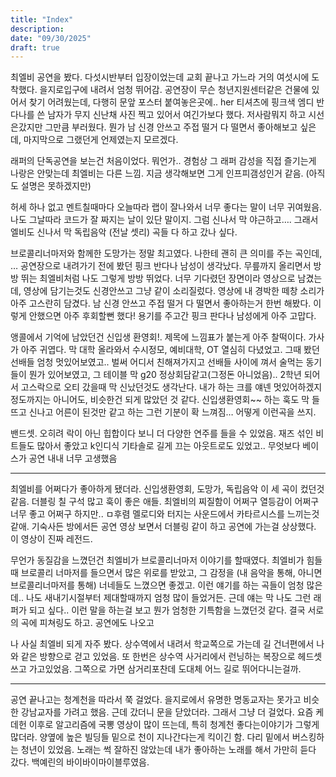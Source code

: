 ```yaml
---
title: "Index"
description:
date: "09/30/2025"
draft: true
---
```

최엘비 공연을 봤다. 다섯시반부터 입장이었는데 교회 끝나고 가느라 거의 여섯시에 도착했다. 을지로입구에 내려서 엄청 뛰어감. 공연장이 무슨 청년지원센터같은 건물에 있어서 찾기 어려웠는데, 다행히 문앞 포스터 붙여놓은곳에.. her 티셔츠에 핑크색 엠디 반다나를 쓴 남자가 무지 신난채 사진 찍고 있어서 여긴가보다 했다. 저사람뭐지 하고 시선은갔지만 그만큼 부러웠다. 뭔가 남 신경 안쓰고 주접 떨거 다 떨면서 좋아해보고 싶은데, 마지막으로 그랬던게 언제였는지 모르겠다. 

 래퍼의 단독공연을 보는건 처음이었다. 뭐언가.. 경험상 그 래퍼 감성을 직접 즐기는게 나랑은 안맞는데 최엘비는 다른 느낌. 지금 생각해보면 그게 인프피갬성인거 같음. (아직도 설명은 못하겠지만)

허세 하나 없고 멘트칠때마다 오늘따라 랩이 잘나와서 너무 좋다는 말이 너무 귀여웠음. 나도 그날따라 코드가 잘 짜지는 날이 있단 말이지. 그럼 신나서 막 야근하고…. 그래서 엘비도 신나서 막 독립음악 (전날 셋리) 곡들 다 하고 갔나 싶다.

브로콜리너마저와 함께한 도망가는 정말 최고였다. 나한테 괜히 큰 의미를 주는 곡인데, …
공연장으로 내려가기 전에 봤던 핑크 반다나 남성이 생각났다. 무릎까지 올리면서 방방 뛰는 최엘비처럼 나도 그렇게 방방 뛰었다. 너무 기다렸던 장면이라 영상으로 남겼는데, 영상에 담기는것도 신경안쓰고 그냥 같이 소리질렀다. 영상에 내 경박한 떼창 소리가 아주 고스란히 담겼다. 남 신경 안쓰고 주접 떨거 다 떨면서 좋아하는거 한번 해봤다. 이렇게 안했으면 아주 후회할뻔 했다! 용기를 주고간 핑크 판다나 남성에게 아주 고맙다.

앵콜에서 기억에 남았던건 신입생 환영회!. 제목에 느낌표가 붙는게 아주 찰떡이다. 가사가 아주 귀엽다. 막 대학 올라와서 수시정모, 예비대학, OT 열심히 다녔었고. 그때 봤던 선배들 엄청 멋있어보였고.. 벌써 어디서 친해져가지고 선배들 사이에 껴서 술먹는 동기들이 뭔가 있어보였고, 그 테이블 막 g20 정상회담같고(그정돈 아니었음).. 
  2학년 되어서 고스락으로 오티 갔을때 막 신났던것도 생각난다. 내가 하는 크를 얘넨 멋있어하겠지 정도까지는 아니어도, 비슷한건 되게 많았던 것 같다. 
  신입생환영회~~ 하는 훅도 막 들뜨고 신나고 어른이 된것만 같고 하는 그런 기분이 확 느껴짐… 어떻게 이런곡을 쓰지.

밴드셋. 오히려 락이 아닌 힙합이다 보니 더 다양한 연주를 들을 수 있었음. 재즈 섞인 비트들도 많아서 좋았고 k인디식 기타솔로 길게 끄는 아웃트로도 있었고.. 무엇보다 베이스가 공연 내내 너무 고생했음

---

최엘비를 어쩌다가 좋아하게 됐더라. 신입생환영회, 도망가, 독립음악 이 세 곡이 컸던것 같음. 더블링 칠 구석 많고 훅이 좋은 애들. 최엘비의 찌질함이 어쩌구 열등감이 어쩌구 너무 좋고 어쩌구 하지만.. ㅁ후렴 멜로디와 터지는 사운드에서 카타르시스를 느끼는것 같애.  기숙사든 방에서든 공연 영상 보면서 더블링 같이 하고 공연에 가는걸 상상했다. 이 영상이 진짜 레전드.

무언가 동질감을 느꼈던건 최엘비가 브로콜리너마저 이야기를 할때였다. 최엘비가 힘들때 브로콜리 너마저를 들으면서 많은 위로를 받았고, 그 감정을 (내 음악을 통해, 아니면 브로콜리너마저를 통해) 너네들도 느꼈으면 좋겠고. 이런 얘기를 하는 곡들이 엄청 많은데.. 나도 새내기시절부터 제대할때까지 엄청 많이 들었거든. 근데 얘는 막 나도 그런 래퍼가 되고 싶다.. 이런 말을 하는걸 보고 뭔가 엄청한 기특함을 느꼈던것 같다. 결국 서로의 곡에 피쳐링도 하고. 공연에도 나오고

나 사실 최엘비 되게 자주 봤다. 상수역에서 내려서 학교쪽으로 가는데 길 건너편에서 나와 같은 방향으로 걷고 있었음. 또 한번은 상수역 사거리에서 런닝하는 복장으로 헤드셋쓰고 가고있었음. 그쪽으로 가면 삼거리포찬데 도대체 어느 길로 뛰어다니는걸까.

---

공연 끝나고는 청계천을 따라서 쭉 걸었다. 을지로에서 유명한 명동교자는 못가고 비슷한 강남교자를 가려고 했음. 근데 갔더니 문을 닫았더라. 그래서 그냥 더 걸었다. 요즘 케데헌 이후로 알고리즘에 국뽕 영상이 많이 뜨는데, 특히 청계천 좋다는이야기가 그렇게 많더라. 양옆에 높은 빌딩들 밑으로 천이 지나간다는게 킥이긴 함. 다리 밑에서 버스킹하는 청년이 있었음. 노래는 썩 잘하진 않았는데 내가 좋아하는 노래를 해서 가만히 듣다 갔다. 백예린의 바이바이마이블루였음.